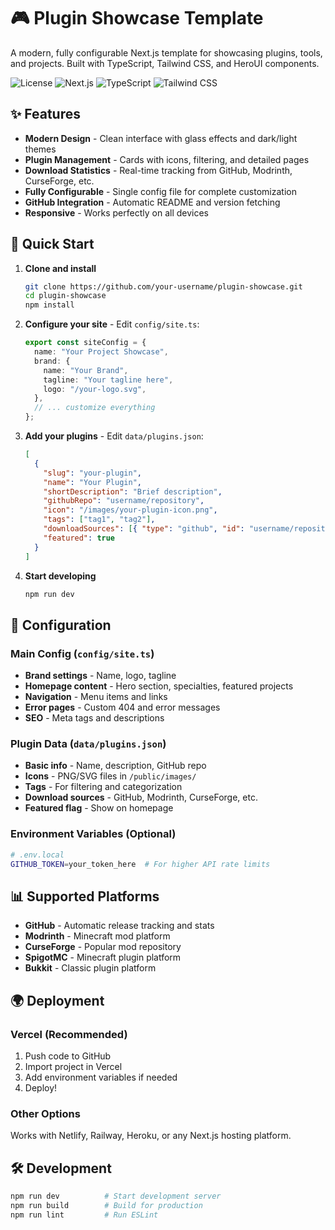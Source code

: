 # 🎮 Plugin Showcase Template

A modern, fully configurable Next.js template for showcasing plugins, tools, and projects. Built with TypeScript, Tailwind CSS, and HeroUI components.

![License](https://img.shields.io/badge/license-MIT-blue.svg)
![Next.js](https://img.shields.io/badge/Next.js-14-black)
![TypeScript](https://img.shields.io/badge/TypeScript-5-blue)
![Tailwind CSS](https://img.shields.io/badge/Tailwind-3-blue)

## ✨ Features

- **Modern Design** - Clean interface with glass effects and dark/light themes
- **Plugin Management** - Cards with icons, filtering, and detailed pages
- **Download Statistics** - Real-time tracking from GitHub, Modrinth, CurseForge, etc.
- **Fully Configurable** - Single config file for complete customization
- **GitHub Integration** - Automatic README and version fetching
- **Responsive** - Works perfectly on all devices

## 🚀 Quick Start

1. **Clone and install**

   ```bash
   git clone https://github.com/your-username/plugin-showcase.git
   cd plugin-showcase
   npm install
   ```

2. **Configure your site** - Edit `config/site.ts`:

   ```typescript
   export const siteConfig = {
     name: "Your Project Showcase",
     brand: {
       name: "Your Brand",
       tagline: "Your tagline here",
       logo: "/your-logo.svg",
     },
     // ... customize everything
   };
   ```

3. **Add your plugins** - Edit `data/plugins.json`:

   ```json
   [
     {
       "slug": "your-plugin",
       "name": "Your Plugin",
       "shortDescription": "Brief description",
       "githubRepo": "username/repository",
       "icon": "/images/your-plugin-icon.png",
       "tags": ["tag1", "tag2"],
       "downloadSources": [{ "type": "github", "id": "username/repository" }],
       "featured": true
     }
   ]
   ```

4. **Start developing**
   ```bash
   npm run dev
   ```

## 🔧 Configuration

### Main Config (`config/site.ts`)

- **Brand settings** - Name, logo, tagline
- **Homepage content** - Hero section, specialties, featured projects
- **Navigation** - Menu items and links
- **Error pages** - Custom 404 and error messages
- **SEO** - Meta tags and descriptions

### Plugin Data (`data/plugins.json`)

- **Basic info** - Name, description, GitHub repo
- **Icons** - PNG/SVG files in `/public/images/`
- **Tags** - For filtering and categorization
- **Download sources** - GitHub, Modrinth, CurseForge, etc.
- **Featured flag** - Show on homepage

### Environment Variables (Optional)

```bash
# .env.local
GITHUB_TOKEN=your_token_here  # For higher API rate limits
```

## 📊 Supported Platforms

- **GitHub** - Automatic release tracking and stats
- **Modrinth** - Minecraft mod platform
- **CurseForge** - Popular mod repository
- **SpigotMC** - Minecraft plugin platform
- **Bukkit** - Classic plugin platform

## 🌍 Deployment

### Vercel (Recommended)

1. Push code to GitHub
2. Import project in Vercel
3. Add environment variables if needed
4. Deploy!

### Other Options

Works with Netlify, Railway, Heroku, or any Next.js hosting platform.

## 🛠️ Development

```bash
npm run dev          # Start development server
npm run build        # Build for production
npm run lint         # Run ESLint
```
